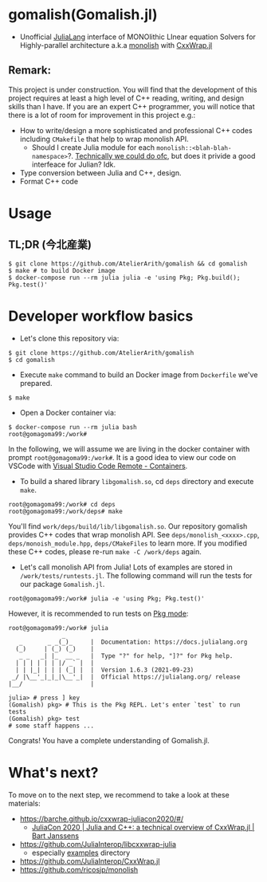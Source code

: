 # gomalish(Gomalish.jl)

- Unofficial [JuliaLang](https://julialang.org/) interface of MONOlithic LInear equation Solvers for Highly-parallel architecture a.k.a [monolish](https://github.com/ricosjp/monolish) with [CxxWrap.jl](https://github.com/JuliaInterop/CxxWrap.jl)

## Remark:

This project is under construction. You will find that the development of this project requires at least a high level of C++ reading, writing, and design skills than I have. If you are an expert C++ programmer, you will notice that there is a lot of room for improvement in this project e.g.:

- How to write/design a more sophisticated and professional C++ codes including `CMakefile` that help to wrap monolish API.
  - Should I create Julia module for each `monolish::<blah-blah-namespace>`?. [Technically we could do ofc](https://github.com/JuliaInterop/CxxWrap.jl#module-entry-point), but does it privide a good interfeace for Julian? Idk.
- Type conversion between Julia and C++, design.
- Format C++ code

# Usage

## TL;DR (今北産業)

```console
$ git clone https://github.com/AtelierArith/gomalish && cd gomalish
$ make # to build Docker image
$ docker-compose run --rm julia julia -e 'using Pkg; Pkg.build(); Pkg.test()'
```

# Developer workflow basics

- Let's clone this repository via:

```console
$ git clone https://github.com/AtelierArith/gomalish
$ cd gomalish
```

- Execute `make` command to build an Docker image from `Dockerfile` we've prepared.

```console
$ make
```

- Open a Docker container via:

```console
$ docker-compose run --rm julia bash
root@gomagoma99:/work#
```

In the following, we will assume we are living in the docker container with prompt `root@gomagoma99:/work#`. It is a good idea to view our code on VSCode with [Visual Studio Code Remote - Containers](https://marketplace.visualstudio.com/items?itemName=ms-vscode-remote.remote-containers).

- To build a shared library `libgomalish.so`, cd `deps` directory and execute `make`.

```console
root@gomagoma99:/work# cd deps
root@gomagoma99:/work/deps# make
```

You'll find `work/deps/build/lib/libgomalish.so`. Our repository gomalish provides C++ codes that wrap monolish API. See `deps/monolish_<xxxx>.cpp`, `deps/monoish_module.hpp`, `deps/CMakeFiles` to learn more. If you modified these C++ codes, please re-run `make -C /work/deps` again.

- Let's call monolish API from Julia! Lots of examples are stored in `/work/tests/runtests.jl`. The following command will run the tests for our package `Gomalish.jl`.

```console
root@gomagoma99:/work# julia -e 'using Pkg; Pkg.test()'
```

However, it is recommended to run tests on [Pkg mode](https://docs.julialang.org/en/v1/stdlib/Pkg/#Pkg):

```console
root@gomagoma99:/work# julia
               _
   _       _ _(_)_     |  Documentation: https://docs.julialang.org
  (_)     | (_) (_)    |
   _ _   _| |_  __ _   |  Type "?" for help, "]?" for Pkg help.
  | | | | | | |/ _` |  |
  | | |_| | | | (_| |  |  Version 1.6.3 (2021-09-23)
 _/ |\__'_|_|_|\__'_|  |  Official https://julialang.org/ release
|__/                   |

julia> # press ] key
(Gomalish) pkg> # This is the Pkg REPL. Let's enter `test` to run tests
(Gomalish) pkg> test
# some staff happens ...
```

Congrats! You have a complete understanding of Gomalish.jl.

# What's next?

To move on to the next step, we recommend to take a look at these materials:

- https://barche.github.io/cxxwrap-juliacon2020/#/
  - [JuliaCon 2020 | Julia and C++: a technical overview of CxxWrap.jl | Bart Janssens](https://www.youtube.com/watch?v=u7IaXwKSUU0)
- https://github.com/JuliaInterop/libcxxwrap-julia
  - especially [examples](https://github.com/JuliaInterop/libcxxwrap-julia/tree/master/examples) directory
- https://github.com/JuliaInterop/CxxWrap.jl
- https://github.com/ricosjp/monolish

